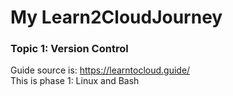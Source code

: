 # My Learn2CloudJourney
### Topic 1: Version Control
Guide source is: https://learntocloud.guide/
<br>This is phase 1: Linux and Bash
